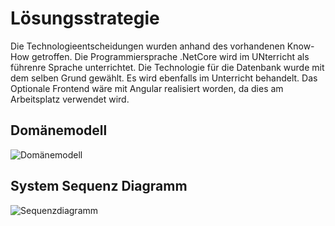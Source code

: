 Lösungsstrategie
=================

Die Technologieentscheidungen wurden anhand des vorhandenen Know-How getroffen. Die Programmiersprache
.NetCore wird im UNterricht als führenre Sprache unterrichtet. Die Technologie für die Datenbank wurde
mit dem selben Grund gewählt. Es wird ebenfalls im Unterricht behandelt. Das Optionale Frontend wäre mit Angular
realisiert worden, da dies am Arbeitsplatz verwendet wird.

Domänemodell
-------------------------
![Domänemodell](images/Domain_model.drawio)

System Sequenz Diagramm
--------------------------

![Sequenzdiagramm](images/Sequenzdiagram.drawio)